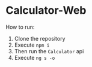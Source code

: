 # Calculator-Web
How to run:
1. Clone the repository
2. Execute `npm i`
3. Then run the `Calculator` api
4. Execute `ng s -o`
